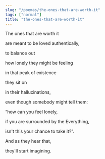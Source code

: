 ```yaml
---
slug: "/poemas/the-ones-that-are-worth-it"
tags: ["normal"]
title: "the-ones-that-are-worth-it"
---
```

The ones that are worth it

are meant to be loved authentically,

to balance out

how lonely they might be feeling

in that peak of existence

they sit on

in their hallucinations,

even though somebody might tell them:

“how can you feel lonely,

if you are surrounded by the Everything,

isn't this your chance to take it?”.

And as they hear that,

they'll start imagining.